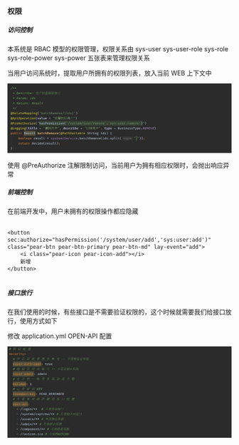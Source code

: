 ### 权限

##### 访问控制

本系统是 RBAC 模型的权限管理，权限关系由 sys-user sys-user-role sys-role sys-role-power sys-power 五张表来管理权限关系

当用户访问系统时，提取用户所拥有的权限列表，放入当前 WEB 上下文中

![](README_files/2.jpg)

使用 @PreAuthorize 注解限制访问，当前用户为拥有相应权限时，会抛出响应异常

##### 前端控制

在前端开发中，用户未拥有的权限操作都应隐藏

```

<button sec:authorize="hasPermission('/system/user/add','sys:user:add')" class="pear-btn pear-btn-primary pear-btn-md" lay-event="add">
    <i class="pear-icon pear-icon-add"></i>
    新增
</button>
	
```


##### 接口放行

在我们使用的时候，有些接口是不需要验证权限的，这个时候就需要我们给接口放行，使用方式如下

修改 application.yml OPEN-API 配置

![](README_files/1.jpg)